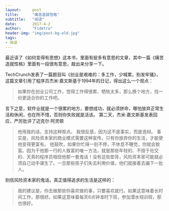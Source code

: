 ```yaml
---
layout:     post
title:      "痛苦造就性格"
subtitle:   "阅读"
date:       2017-4-2
author:     "Fidetro"
header-img: "img/post-bg-old.jpg"
tags:
- 阅读
---
```

最近读了《如何变得有思想》这本书，里面有挺多有意思的文章，其中一篇《痛苦造就性格》里面有一段很有意思，敲出来分享一下。

TechCrunch发表了一篇题目叫《创业是艰难的：多工作，少喊累，别发牢骚》，这篇文章引用了程序员杰米·嘉文斯基于1994年的日记，得出这么一个观点：

> 如果你在创业公司工作，觉得工作得很累、牺牲太多，那么换个地方，找一份更适合你的工作吧。

言下之意，软件业就是一个很累的地方，要想成功，就必须拼命，哪怕放弃正常生活和休闲，也在所不惜，否则你失败就是活该。
第二天，杰米·嘉文斯基发表回应，严厉批评了迈克尔·阿灵顿
> 他用我的话，支持这种观点。
我很反感，因为这不是事实，而是诡辩。
事实是，风险资本家的商业模式需要这种宣传。只有你放弃你的生活，才能使他变得更富有。
他鼓吹，如果你忙得一刻不停，不休息不睡觉，你就会致富。因为干他那一行的人致富的唯一方法，就是那些年轻的、不擅于社交的、天真的程序员相信他那一套鬼话！没有这些垫背，风险资本家可能就必须自己动手谋生了。一旦那些孩子们失去利用价值，他们就接着去骗下一批人。

别信风险资本家的鬼话，真正值得追求的生活是这样的：
> 我的建议是，你去做那些你喜欢做的事，只要喜欢就行。如果这意味着长时间工作，那很好。如果这意味着每天6点钟准时下班，参加潜水培训班，那也很好。
